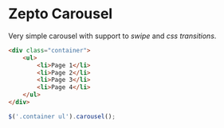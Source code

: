# Zepto Carousel

Very simple carousel with support to *swipe* and *css transitions*.

``` html
<div class="container">
    <ul>
        <li>Page 1</li>
        <li>Page 2</li>
        <li>Page 3</li>
        <li>Page 4</li>
    </ul>
</div>
```

``` javascript
$('.container ul').carousel();
```